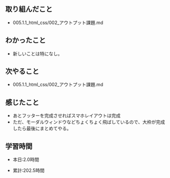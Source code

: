 ## 取り組んだこと
- 005.1.1_html_css/002_アウトプット課題.md

 
## わかったこと
- 新しいことは特になし。

## 次やること
- 005.1.1_html_css/002_アウトプット課題.md


## 感じたこと
- あとフッターを完成させればスマホレイアウトは完成
- ただ、モーダルウィンドウなどちょくちょく飛ばしているので、大枠が完成したら最後にまとめてやる。



## 学習時間
- 本日:2.0時間

- 累計:202.5時間

